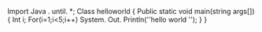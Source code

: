 Import Java . until. *;
Class helloworld
{
     Public static void main(string args[]) 
     {
          Int i;
          For(i=1;i<5;i++)
          System. Out. Println(''hello world '');
     } 
} 

